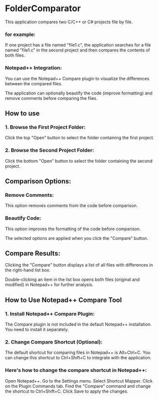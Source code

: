 # FolderComparator
This application compares two C/C++ or C# projects file by file.

### for example:
If one project has a file named "file1.c", the application searches for a file named "file1.c" in the second project and then compares the contents of both files.

### Notepad++ Integration:
You can use the Notepad++ Compare plugin to visualize the differences between the compared files.

The application can optionally beautify the code (improve formatting) and remove comments before comparing the files.

## How to use
### 1. Browse the First Project Folder:
Click the top "Open" button to select the folder containing the first project.

### 2. Browse the Second Project Folder:
Click the bottom "Open" button to select the folder containing the second project.

## Comparison Options:
### Remove Comments:
This option removes comments from the code before comparison.
### Beautify Code:
This option improves the formatting of the code before comparison.

The selected options are applied when you click the "Compare" button.

## Compare Results:

Clicking the "Compare" button displays a list of all files with differences in the right-hand list box.

Double-clicking an item in the list box opens both files (original and modified) in Notepad++ for further analysis.

## How to Use Notepad++ Compare Tool
### 1. Install Notepad++ Compare Plugin:

The Compare plugin is not included in the default Notepad++ installation. You need to install it separately.

### 2. Change Compare Shortcut (Optional):

The default shortcut for comparing files in Notepad++ is Alt+Ctrl+C. You can change this shortcut to Ctrl+Shift+C to integrate with the application.

### Here's how to change the compare shortcut in Notepad++:
Open Notepad++.
Go to the Settings menu.
Select Shortcut Mapper.
Click on the Plugin Commands tab.
Find the "Compare" command and change the shortcut to Ctrl+Shift+C.
Click Save to apply the changes.


